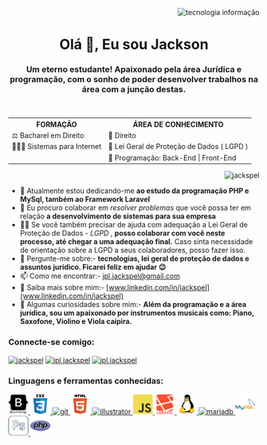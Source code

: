<p align="right"><img src="https://raw.githubusercontent.com/YuliangXiu/ECON/master/assets/teaser.gif" alt="tecnologia informação"/></p>

<h1 align="center">Olá 👋, Eu sou Jackson</h1>
<h3 align="center">Um eterno estudante! Apaixonado pela área Jurídica e programação, com o sonho de poder desenvolver trabalhos na área com a junção destas.</h3>

<br>

<table align="center">
  <tr>
    <th> FORMAÇÃO</th>
    <th> ÁREA DE CONHECIMENTO </th>
  </tr>
  
  <tr>
    <td> ⚖️ Bacharel em Direito </td>
    <td> 🔴 Direito </td>
  </tr>
  <tr>
    <td> 🧑🏽‍💻 Sistemas para Internet </td>
    <td>🔴 Lei Geral de Proteção de Dados ( LGPD )</td>
  </tr>
  <tr>
    <td> </td>
    <td> 🔴 Programação: Back-End | Front-End </td>
  </tr>
</table>


<p align="right"> <img src="https://komarev.com/ghpvc/?username=jackspel&label=Profile%20views&color=0e75b6&style=flat" alt="jackspel" /> </p>

- 🔭 Atualmente estou dedicando-me **ao estudo da programação PHP e MySql, também ao Framework Laravel**
- 🧐 Eu procuro colaborar em _resolver problemas_ que você possa ter em relação **a desenvolvimento de sistemas para sua empresa**
- 🕵️‍♂️ Se você também precisar de ajuda com adequação a Lei Geral de Proteção de Dados - _LGPD_ , **posso colaborar com você neste processo, até chegar a uma adequação final.** Caso sinta necessidade de orientação sobre a LGPD a seus colaboradores, posso fazer isso.
- 💬 Pergunte-me sobre:-  **tecnologias, lei geral de proteção de dados e assuntos jurídico. Ficarei feliz em ajudar 😉**
- 📫 Como me encontrar:-  jpl.jackspel@gmail.com
- 📄 Saiba mais sobre mim:-  [www.linkedin.com/in/jackspel](www.linkedin.com/in/jackspel)
- 🤫 Algumas curiosidades sobre mim:- **Além da programação e a área jurídica, sou um apaixonado por instrumentos musicais como: Piano, Saxofone, Violino e Viola caipira.**

<h3 align="left">Connecte-se comigo:</h3>
<p align="left">
<a href="https://linkedin.com/in/jackspel" target="blank"><img align="center" src="https://raw.githubusercontent.com/rahuldkjain/github-profile-readme-generator/master/src/images/icons/Social/linked-in-alt.svg" alt="jackspel" height="30" width="40" /></a>
<a href="https://fb.com/jpl.jackspel" target="blank"><img align="center" src="https://raw.githubusercontent.com/rahuldkjain/github-profile-readme-generator/master/src/images/icons/Social/facebook.svg" alt="jpl.jackspel" height="30" width="40" /></a>
<a href="https://instagram.com/jpl.jackspel" target="blank"><img align="center" src="https://raw.githubusercontent.com/rahuldkjain/github-profile-readme-generator/master/src/images/icons/Social/instagram.svg" alt="jpl.jackspel" height="30" width="40" /></a>
</p>

<h3 align="left">Linguagens e ferramentas conhecidas:</h3>
<p align="left"> <a href="https://getbootstrap.com" target="_blank" rel="noreferrer"> <img src="https://raw.githubusercontent.com/devicons/devicon/master/icons/bootstrap/bootstrap-plain-wordmark.svg" alt="bootstrap" width="40" height="40"/> </a> <a href="https://www.w3schools.com/css/" target="_blank" rel="noreferrer"> <img src="https://raw.githubusercontent.com/devicons/devicon/master/icons/css3/css3-original-wordmark.svg" alt="css3" width="40" height="40"/> </a> <a href="https://git-scm.com/" target="_blank" rel="noreferrer"> <img src="https://www.vectorlogo.zone/logos/git-scm/git-scm-icon.svg" alt="git" width="40" height="40"/> </a> <a href="https://www.w3.org/html/" target="_blank" rel="noreferrer"> <img src="https://raw.githubusercontent.com/devicons/devicon/master/icons/html5/html5-original-wordmark.svg" alt="html5" width="40" height="40"/> </a> <a href="https://www.adobe.com/in/products/illustrator.html" target="_blank" rel="noreferrer"> <img src="https://www.vectorlogo.zone/logos/adobe_illustrator/adobe_illustrator-icon.svg" alt="illustrator" width="40" height="40"/> </a> <a href="https://developer.mozilla.org/en-US/docs/Web/JavaScript" target="_blank" rel="noreferrer"> <img src="https://raw.githubusercontent.com/devicons/devicon/master/icons/javascript/javascript-original.svg" alt="javascript" width="40" height="40"/> </a> <a href="https://laravel.com/" target="_blank" rel="noreferrer"> <img src="https://raw.githubusercontent.com/devicons/devicon/master/icons/laravel/laravel-plain-wordmark.svg" alt="laravel" width="40" height="40"/> </a> <a href="https://www.linux.org/" target="_blank" rel="noreferrer"> <img src="https://raw.githubusercontent.com/devicons/devicon/master/icons/linux/linux-original.svg" alt="linux" width="40" height="40"/> </a> <a href="https://mariadb.org/" target="_blank" rel="noreferrer"> <img src="https://www.vectorlogo.zone/logos/mariadb/mariadb-icon.svg" alt="mariadb" width="40" height="40"/> </a> <a href="https://www.mysql.com/" target="_blank" rel="noreferrer"> <img src="https://raw.githubusercontent.com/devicons/devicon/master/icons/mysql/mysql-original-wordmark.svg" alt="mysql" width="40" height="40"/> </a> <a href="https://www.photoshop.com/en" target="_blank" rel="noreferrer"> <img src="https://raw.githubusercontent.com/devicons/devicon/master/icons/photoshop/photoshop-line.svg" alt="photoshop" width="40" height="40"/> </a> <a href="https://www.php.net" target="_blank" rel="noreferrer"> <img src="https://raw.githubusercontent.com/devicons/devicon/master/icons/php/php-original.svg" alt="php" width="40" height="40"/> </a> </p>

<br>



